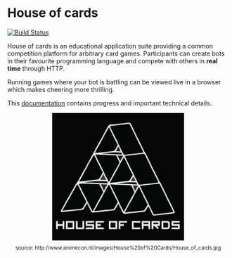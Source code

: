 # House of cards
[![Build Status](https://travis-ci.org/Zuehlke/HouseOfCards.svg?branch=master)](https://travis-ci.org/Zuehlke/HouseOfCards)

House of cards is an educational application suite providing a common competition platform for arbitrary card games.
Participants can create bots in their favourite programming language and compete with others in **real time** through
HTTP.

Running games where your bot is battling can be viewed live in a browser which makes cheering more thrilling.

This [documentation](https://zuehlke.github.io/HouseOfCards/) contains progress and important technical details.

<p align="center">
  <img src="docs/images/hoc_logo.png" width="300">
  <br>
  <sub>source: http://www.animecon.nl/images/House%20of%20Cards/House_of_cards.jpg</sub>
</p>

